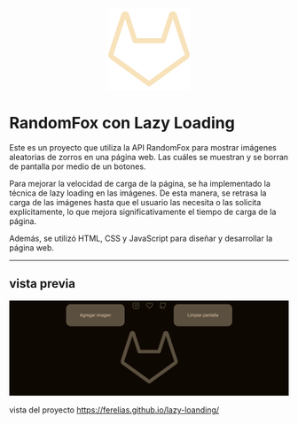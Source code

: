 <div>
    <div style="width: 150px; margin: 0 auto;">
        <img src="assets/gitlab.svg"></img>
    </div>
</div>

 # RandomFox con Lazy Loading


Este es un proyecto que utiliza la API RandomFox para mostrar imágenes aleatorias de zorros en una página web. Las cuáles se muestran y se borran de pantalla por medio de un botones.

 Para mejorar la velocidad de carga de la página, se ha implementado la técnica de lazy loading en las imágenes.
 De esta manera, se retrasa la carga de las imágenes hasta que el usuario las necesita o las solicita explícitamente, lo que mejora significativamente el tiempo de carga de la página.

Además, se utilizó HTML, CSS y JavaScript para diseñar y desarrollar la página web.

-----
## vista previa

<div>
    <div style="width: px; margin: 0 auto;">
        <img src="assets/vista.png"></img>
    </div>
</div>

vista del proyecto https://ferelias.github.io/lazy-loanding/
